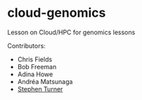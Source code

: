 # cloud-genomics
Lesson on Cloud/HPC for genomics lessons

Contributors:
* Chris Fields
* Bob Freeman
* Adina Howe
* Andréa Matsunaga
* [Stephen Turner](https://twitter.com/genetics_blog)
